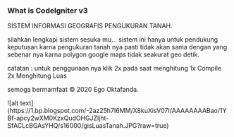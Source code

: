 
<h3>What is CodeIgniter v3</h3>


SISTEM INFORMASI GEOGRAFIS PENGUKURAN TANAH.


silahkan lengkapi sistem sesuka mu...
sistem ini hanya untuk pendukung keputusan karna pengukuran tanah nya pasti tidak akan sama dengan yang sebenar nya karna polygon google maps tidak seakurat geo detik.


catatan : untuk penggunaan nya klik 2x pada saat menghitung 
1x Compile 
2x Menghitung Luas
<br/>
<p>semoga bermamfaat &copy; 2020 Ego Oktafanda.</p>
![alt text](https://1.bp.blogspot.com/-2az25h7I6MM/X8kuXisV07I/AAAAAAAABao/1YBf-apcy2wXM0KzxQudOHGJZljht-SfACLcBGAsYHQ/s16000/gisLuasTanah.JPG?raw=true)
